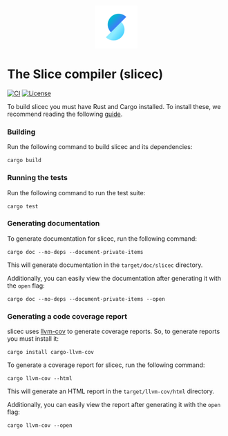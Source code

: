 <p align="center">
  <img src="https://github.com/icerpc/slicec/raw/main/.github/assets/slicec-banner.svg" height="100" width="100" />
</p>

# The Slice compiler (slicec)

[![CI](https://github.com/icerpc/slicec/actions/workflows/ci.yml/badge.svg)][ci-home]
[![License](https://img.shields.io/github/license/icerpc/slicec?color=blue)][license]

To build slicec you must have Rust and Cargo installed.
To install these, we recommend reading the following [guide](https://doc.rust-lang.org/cargo/getting-started/installation.html).

### Building

Run the following command to build slicec and its dependencies:
```shell
cargo build
```

### Running the tests

Run the following command to run the test suite:
```shell
cargo test
```

### Generating documentation

To generate documentation for slicec, run the following command:
```shell
cargo doc --no-deps --document-private-items
```
This will generate documentation in the `target/doc/slicec` directory.

Additionally, you can easily view the documentation after generating it with the `open` flag:
```shell
cargo doc --no-deps --document-private-items --open
```

### Generating a code coverage report

slicec uses [llvm-cov](https://crates.io/crates/cargo-llvm-cov) to generate coverage reports.
So, to generate reports you must install it:
```shell
cargo install cargo-llvm-cov
```

To generate a coverage report for slicec, run the following command:
```shell
cargo llvm-cov --html
```
This will generate an HTML report in the `target/llvm-cov/html` directory.

Additionally, you can easily view the report after generating it with the `open` flag:
```shell
cargo llvm-cov --open
```

[ci-home]: https://github.com/icerpc/slicec/actions/workflows/ci.yml
[license]: https://github.com/icerpc/slicec/blob/main/LICENSE
[slice]: https://docs.icerpc.dev/slice2
